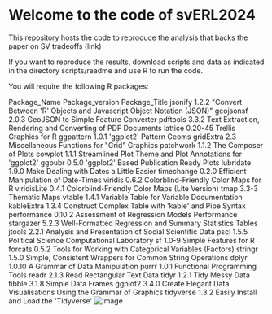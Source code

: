 # Welcome to the code of svERL2024
This repository hosts the code to reproduce the analysis that backs the paper on SV tradeoffs (link)

If you want to reproduce the results, download scripts and data as indicated in the directory scripts/readme and use R to run the code.

You will require the following R packages:


Package_Name	Package_version	Package_Title
jsonify	1.2.2	"Convert Between 'R' Objects and Javascript Object Notation (JSON)"
geojsonsf	2.0.3	GeoJSON to Simple Feature Converter
pdftools	3.3.2	Text Extraction, Rendering and Converting of PDF Documents
lattice	0.20-45	Trellis Graphics for R
ggpattern	1.0.1	'ggplot2' Pattern Geoms
gridExtra	2.3	Miscellaneous Functions for "Grid" Graphics
patchwork	1.1.2	The Composer of Plots
cowplot	1.1.1	Streamlined Plot Theme and Plot Annotations for 'ggplot2'
ggpubr	0.5.0	'ggplot2' Based Publication Ready Plots
lubridate	1.9.0	Make Dealing with Dates a Little Easier
timechange	0.2.0	Efficient Manipulation of Date-Times
viridis	0.6.2	Colorblind-Friendly Color Maps for R
viridisLite	0.4.1	Colorblind-Friendly Color Maps (Lite Version)
tmap	3.3-3	Thematic Maps
vtable	1.4.1	Variable Table for Variable Documentation
kableExtra	1.3.4	Construct Complex Table with 'kable' and Pipe Syntax
performance	0.10.2	Assessment of Regression Models Performance
stargazer	5.2.3	Well-Formatted Regression and Summary Statistics Tables
jtools	2.2.1	Analysis and Presentation of Social Scientific Data
pscl	1.5.5	Political Science Computational Laboratory
sf	1.0-9	Simple Features for R
forcats	0.5.2	Tools for Working with Categorical Variables (Factors)
stringr	1.5.0	Simple, Consistent Wrappers for Common String Operations
dplyr	1.0.10	A Grammar of Data Manipulation
purrr	1.0.1	Functional Programming Tools
readr	2.1.3	Read Rectangular Text Data
tidyr	1.2.1	Tidy Messy Data
tibble	3.1.8	Simple Data Frames
ggplot2	3.4.0	Create Elegant Data Visualisations Using the Grammar of Graphics
tidyverse	1.3.2	Easily Install and Load the 'Tidyverse'
![image](https://github.com/terravivaXXI/svERL2024/assets/69219290/4b9cab12-8a54-4521-aa82-7e3d1f744e59)
